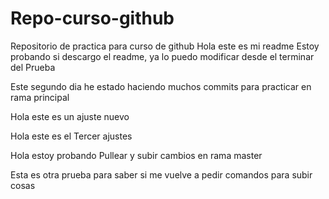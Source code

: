 # Repo-curso-github
Repositorio de practica para curso de github
Hola este es mi readme
Estoy probando si descargo el readme, ya lo puedo modificar desde el terminar del Prueba

<!-- 2 dia  -->

Este segundo dia he estado haciendo muchos commits para practicar en rama principal

Hola este es un ajuste nuevo

Hola este es el Tercer ajustes

Hola estoy probando Pullear y subir cambios en rama master

Esta es otra prueba para saber si me vuelve a pedir comandos para subir cosas